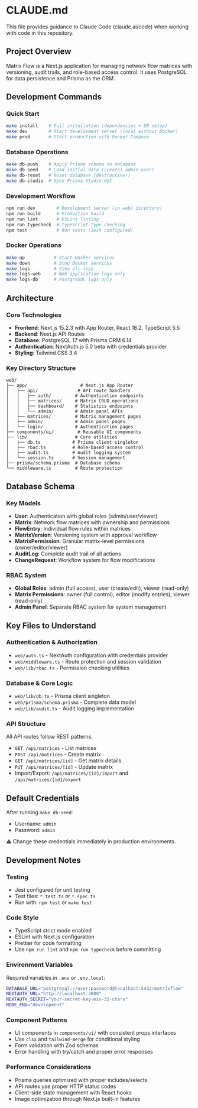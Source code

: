 # CLAUDE.md

This file provides guidance to Claude Code (claude.ai/code) when working with code in this repository.

## Project Overview

Matrix Flow is a Next.js application for managing network flow matrices with versioning, audit trails, and role-based access control. It uses PostgreSQL for data persistence and Prisma as the ORM.

## Development Commands

### Quick Start
```bash
make install    # Full installation (dependencies + DB setup)
make dev        # Start development server (local without Docker)
make prod       # Start production with Docker Compose
```

### Database Operations
```bash
make db-push    # Apply Prisma schema to database
make db-seed    # Load initial data (creates admin user)
make db-reset   # Reset database (destructive!)
make db-studio  # Open Prisma Studio GUI
```

### Development Workflow
```bash
npm run dev        # Development server (in web/ directory)
npm run build      # Production build
npm run lint       # ESLint linting
npm run typecheck  # TypeScript type checking
npm test           # Run tests (Jest configured)
```

### Docker Operations
```bash
make up           # Start Docker services
make down         # Stop Docker services
make logs         # View all logs
make logs-web     # Web application logs only
make logs-db      # PostgreSQL logs only
```

## Architecture

### Core Technologies
- **Frontend**: Next.js 15.2.3 with App Router, React 18.2, TypeScript 5.5
- **Backend**: Next.js API Routes
- **Database**: PostgreSQL 17 with Prisma ORM 6.14
- **Authentication**: NextAuth.js 5.0 beta with credentials provider
- **Styling**: Tailwind CSS 3.4

### Key Directory Structure
```
web/
├── app/                    # Next.js App Router
│   ├── api/               # API route handlers
│   │   ├── auth/         # Authentication endpoints
│   │   ├── matrices/     # Matrix CRUD operations
│   │   ├── dashboard/    # Statistics endpoints
│   │   └── admin/        # Admin panel APIs
│   ├── matrices/         # Matrix management pages
│   ├── admin/            # Admin panel pages
│   └── login/            # Authentication pages
├── components/ui/         # Reusable UI components
├── lib/                  # Core utilities
│   ├── db.ts            # Prisma client singleton
│   ├── rbac.ts          # Role-based access control
│   ├── audit.ts         # Audit logging system
│   └── session.ts       # Session management
├── prisma/schema.prisma  # Database schema
└── middleware.ts         # Route protection
```

## Database Schema

### Key Models
- **User**: Authentication with global roles (admin/user/viewer)
- **Matrix**: Network flow matrices with ownership and permissions
- **FlowEntry**: Individual flow rules within matrices
- **MatrixVersion**: Versioning system with approval workflow
- **MatrixPermission**: Granular matrix-level permissions (owner/editor/viewer)
- **AuditLog**: Complete audit trail of all actions
- **ChangeRequest**: Workflow system for flow modifications

### RBAC System
- **Global Roles**: admin (full access), user (create/edit), viewer (read-only)
- **Matrix Permissions**: owner (full control), editor (modify entries), viewer (read-only)
- **Admin Panel**: Separate RBAC system for system management

## Key Files to Understand

### Authentication & Authorization
- `web/auth.ts` - NextAuth configuration with credentials provider
- `web/middleware.ts` - Route protection and session validation
- `web/lib/rbac.ts` - Permission checking utilities

### Database & Core Logic
- `web/lib/db.ts` - Prisma client singleton
- `web/prisma/schema.prisma` - Complete data model
- `web/lib/audit.ts` - Audit logging implementation

### API Structure
All API routes follow REST patterns:
- `GET /api/matrices` - List matrices
- `POST /api/matrices` - Create matrix
- `GET /api/matrices/[id]` - Get matrix details
- `PUT /api/matrices/[id]` - Update matrix
- Import/Export: `/api/matrices/[id]/import` and `/api/matrices/[id]/export`

## Default Credentials

After running `make db-seed`:
- Username: `admin`
- Password: `admin`

⚠️ Change these credentials immediately in production environments.

## Development Notes

### Testing
- Jest configured for unit testing
- Test files: `*.test.ts` or `*.spec.ts`
- Run with: `npm test` or `make test`

### Code Style
- TypeScript strict mode enabled
- ESLint with Next.js configuration
- Prettier for code formatting
- Use `npm run lint` and `npm run typecheck` before committing

### Environment Variables
Required variables in `.env` or `.env.local`:
```bash
DATABASE_URL="postgresql://user:password@localhost:5432/matrixflow"
NEXTAUTH_URL="http://localhost:3000"
NEXTAUTH_SECRET="your-secret-key-min-32-chars"
NODE_ENV="development"
```

### Component Patterns
- UI components in `components/ui/` with consistent props interfaces
- Use `clsx` and `tailwind-merge` for conditional styling
- Form validation with Zod schemas
- Error handling with try/catch and proper error responses

### Performance Considerations
- Prisma queries optimized with proper includes/selects
- API routes use proper HTTP status codes
- Client-side state management with React hooks
- Image optimization through Next.js built-in features
